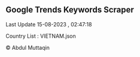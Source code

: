 

## Google Trends Keywords Scraper 
 
Last Update 15-08-2023 , 02:47:18

Country List :
VIETNAM.json



© Abdul Muttaqin 
